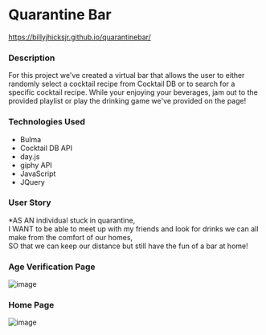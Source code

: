 # Quarantine Bar
https://billyjhicksjr.github.io/quarantinebar/

### Description
For this project we've created a virtual bar that allows the user to either randomly select a cocktail recipe from Cocktail DB or to search for a specific cocktail recipe. While your enjoying your beverages, jam out to the provided playlist or play the drinking game we've provided on the page! 

### Technologies Used
* Bulma
* Cocktail DB API
* day.js
* giphy API
* JavaScript
* JQuery

### User Story
*AS AN individual stuck in quarantine,  
I WANT to be able to meet up with my friends and look for drinks we can all make from the comfort of our homes,  
SO that we can keep our distance but still have the fun of a bar at home!

### Age Verification Page
![image](https://user-images.githubusercontent.com/59584773/85605588-eb83ae00-b617-11ea-8a4e-93435ad37e1a.png)

### Home Page
![image](https://user-images.githubusercontent.com/59584773/85605845-2ede1c80-b618-11ea-957f-aa18d281558c.png)
